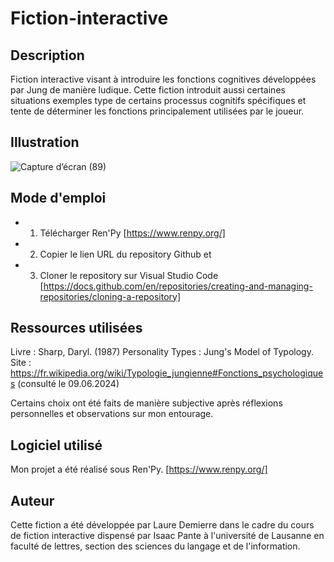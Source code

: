 # Fiction-interactive

## Description
Fiction interactive visant à introduire les fonctions cognitives développées par Jung de manière ludique. Cette fiction introduit aussi certaines situations exemples type de certains processus cognitifs spécifiques et tente de déterminer les fonctions principalement utilisées par le joueur.

## Illustration

![Capture d’écran (89)](https://github.com/Call-Me-Deesse/Fiction-interactive/assets/77760910/58d860f3-ce11-4b29-b426-85152c8fa1f8)


## Mode d'emploi

* 1. Télécharger Ren'Py [https://www.renpy.org/] 
* 2. Copier le lien URL du repository Github et
* 3. Cloner le repository sur Visual Studio Code [https://docs.github.com/en/repositories/creating-and-managing-repositories/cloning-a-repository]


## Ressources utilisées

Livre : Sharp, Daryl. (1987) Personality Types : Jung's Model of Typology. <br/>
Site : https://fr.wikipedia.org/wiki/Typologie_jungienne#Fonctions_psychologiques (consulté le 09.06.2024) <br/>

Certains choix ont été faits de manière subjective après réflexions personnelles et observations sur mon entourage.

## Logiciel utilisé

Mon projet a été réalisé sous Ren'Py.
[https://www.renpy.org/]

## Auteur

Cette fiction a été développée par Laure Demierre dans le cadre du cours de fiction interactive dispensé par Isaac Pante à l'université de Lausanne en faculté de lettres, section des sciences du langage et de l'information.
